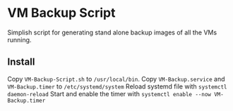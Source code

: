 # VM Backup Script

Simplish script for generating stand alone backup images of all the VMs running.

## Install

Copy `VM-Backup-Script.sh` to `/usr/local/bin`.
Copy `VM-Backup.service` and `VM-Backup.timer` to `/etc/systemd/system`
Reload systemd file with `systemctl daemon-reload`
Start and enable the timer with `systemctl enable --now VM-Backup.timer`
